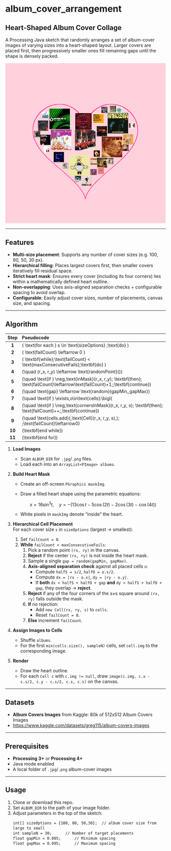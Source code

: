 # album_cover_arrangement
## Heart-Shaped Album Cover Collage  

A Processing Java sketch that randomly arranges a set of album-cover images of varying sizes into a heart-shaped layout. 
Larger covers are placed first, then progressively smaller ones fill remaining gaps until the shape is densely packed.

![demo](album_arrangement_demo.png)


---

## Features

- **Multi-size placement**: Supports any number of cover sizes (e.g. 100, 80, 50, 30 px).
- **Hierarchical filling**: Places largest covers first, then smaller covers iteratively fill residual space.
- **Strict heart mask**: Ensures every cover (including its four corners) lies within a mathematically defined heart outline.
- **Non-overlapping**: Uses axis-aligned separation checks + configurable spacing to avoid overlap.
- **Configurable**: Easily adjust cover sizes, number of placements, canvas size, and spacing.

---

## Algorithm

| Step | Pseudocode |
|:----:|:-----------|
| **1** | \( \text{for each } s \in \text{sizeOptions} \;\text{do} \) |
| **2** | \( \text{failCount} \leftarrow 0 \) |
| **3** | \( \textbf{while}\;\text{failCount} < \text{maxConsecutiveFails}\;\textbf{do} \) |
| **4** | \(\quad (r_x, r_y) \leftarrow \text{randomPoint}()\) |
| **5** | \(\quad \text{if } \neg\,\text{inMask}(r_x, r_y)\; \textbf{then}\; \text{failCount}\leftarrow\text{failCount}+1;\;\textbf{continue}\) |
| **6** | \(\quad \text{gap} \leftarrow \text{random}(gapMin,\,gapMax)\) |
| **7** | \(\quad \text{if } \exists\,o\in\text{cells}:\bigl(|r_x-o.x| < \tfrac{s}{2}+\tfrac{o.s}{2}+\text{gap}\;\wedge\;|r_y-o.y| < \tfrac{s}{2}+\tfrac{o.s}{2}+\text{gap}\bigr)\; \textbf{then}\; \text{failCount}++;\,\textbf{continue}\) |
| **8** | \(\quad \text{if } \neg\,\text{cornersInMask}(r_x, r_y, s)\; \textbf{then}\; \text{failCount}++;\,\textbf{continue}\) |
| **9** | \(\quad \text{cells.add}(\,\text{Cell}(r_x, r_y, s)\,); \;\text{failCount}\leftarrow0\) |
| **10** | \(\textbf{end while}\) |
| **11** | \(\textbf{end for}\) |


1. **Load Images**  
   - Scan `ALBUM_DIR` for `.jpg`/`.png` files.  
   - Load each into an `ArrayList<PImage> albums`.  

2. **Build Heart Mask**  
   - Create an off-screen `PGraphics maskImg`.  
   - Draw a filled heart shape using the parametric equations:
     
     $$
     x = 16 \sin^3 t, \quad
     y = -\bigl(13\cos t - 5\cos(2t) - 2\cos(3t) - \cos(4t)\bigr)
     $$

   - White pixels in `maskImg` denote “inside” the heart.  

3. **Hierarchical Cell Placement**  
   For each cover size `s` in `sizeOptions` (largest → smallest):  
   1. Set `failCount = 0`.  
   2. **While** `failCount < maxConsecutiveFails`:  
      1. Pick a random point `(rx, ry)` in the canvas.  
      2. **Reject** if the center `(rx, ry)` is not inside the heart mask.  
      3. Sample a single `gap = random(gapMin, gapMax)`.  
      4. **Axis-aligned separation check** against all placed cells `o`:  
         - Compute `halfS = s/2`, `halfO = o.s/2`.  
         - Compute `dx = |rx - o.x|`, `dy = |ry - o.y|`.  
         - If **both** `dx < halfS + halfO + gap` **and** `dy < halfS + halfO + gap`, they overlap → **reject**.  
      5. **Reject** if any of the four corners of the s×s square around `(rx, ry)` falls outside the mask.  
      6. **If** no rejection:  
         - Add `new Cell(rx, ry, s)` to `cells`.  
         - Reset `failCount = 0`.  
      7. **Else** increment `failCount`.  

4. **Assign Images to Cells**  
   - Shuffle `albums`.  
   - For the first `min(cells.size(), sampleN)` cells, set `cell.img` to the corresponding image.  

5. **Render**  
   - Draw the heart outline.  
   - For each `Cell c` with `c.img != null`, draw `image(c.img, c.x - c.s/2, c.y - c.s/2, c.s, c.s)` on the canvas.  

---

## Datasets

- **Album Covers Images** from Kaggle: 80k of 512x512 Album Covers Images
- https://www.kaggle.com/datasets/greg115/album-covers-images

---

## Prerequisites

- **Processing 3+** or **Processing 4+**  
- Java mode enabled  
- A local folder of `.jpg`/`.png` album-cover images

---

## Usage

1. Clone or download this repo.  
2. Set `ALBUM_DIR` to the path of your image folder.  
3. Adjust parameters in the top of the sketch:
   ```
   int[] sizeOptions = {100, 80, 50,30};  // album cover size from large to small
   int sampleN = 30;      // Number of target placements
   float gapMin = 0.085;      // Minimum spacing
   float gapMax = 0.095;      // Maximum spacing
   ```
